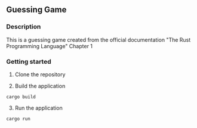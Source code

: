 ## Guessing Game

### Description
This is a guessing game created from the official documentation "The Rust Programming Language" Chapter 1

### Getting started
1. Clone the repository

2. Build the application
```shell
cargo build
```
3. Run the application
```shell
cargo run
```
